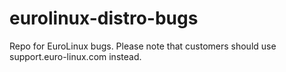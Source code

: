 # eurolinux-distro-bugs
Repo for EuroLinux bugs. Please note that customers should use support.euro-linux.com instead.
